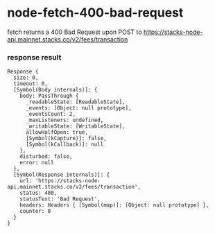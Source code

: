 # node-fetch-400-bad-request
fetch returns a 400 Bad Request upon POST to https://stacks-node-api.mainnet.stacks.co/v2/fees/transaction

### response result

```
Response {
  size: 0,
  timeout: 0,
  [Symbol(Body internals)]: {
    body: PassThrough {
      _readableState: [ReadableState],
      _events: [Object: null prototype],
      _eventsCount: 2,
      _maxListeners: undefined,
      _writableState: [WritableState],
      allowHalfOpen: true,
      [Symbol(kCapture)]: false,
      [Symbol(kCallback)]: null
    },
    disturbed: false,
    error: null
  },
  [Symbol(Response internals)]: {
    url: 'https://stacks-node-api.mainnet.stacks.co/v2/fees/transaction',
    status: 400,
    statusText: 'Bad Request',
    headers: Headers { [Symbol(map)]: [Object: null prototype] },
    counter: 0
  }
}
```
